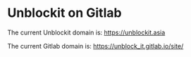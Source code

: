 # Unblockit on Gitlab

The current Unblockit domain is: https://unblockit.asia

The current Gitlab domain is: https://unblock_it.gitlab.io/site/
